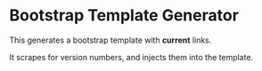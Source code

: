 # Bootstrap Template Generator

This generates a bootstrap template with **current** links.

It scrapes <something> for version numbers, and injects them into the template.
